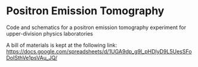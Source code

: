# Positron Emission Tomography
Code and schematics for a positron emission tomography experiment for upper-division physics laboratories

A bill of materials is kept at the following link: https://docs.google.com/spreadsheets/d/1UGA9dp_g9l_pHDlyD9L5UesSFoDoISthVe1psVAu_JQ/

